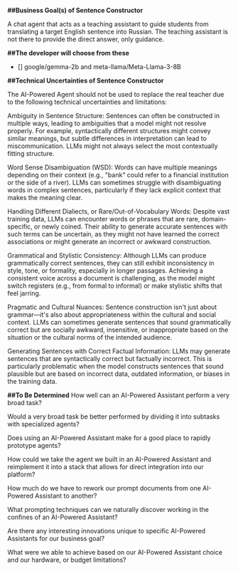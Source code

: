 **##Business Goal(s) of Sentence Constructor**

A chat agent that acts as a teaching assistant to guide students from translating a target English sentence into Russian. The teaching assistant is not there to provide the direct answer, only guidance.


**##The developer will choose from these**
  - [] google/gemma-2b and meta-llama/Meta-Llama-3-8B


**##Technical Uncertainties of Sentence Constructor**

The AI-Powered Agent should not be used to replace the real teacher due to the following technical uncertainties and limitations:  

Ambiguity in Sentence Structure: Sentences can often be constructed in multiple ways, leading to ambiguities that a model might not resolve properly. For example, syntactically different structures might convey similar meanings, but subtle differences in interpretation can lead to miscommunication. LLMs might not always select the most contextually fitting structure.

Word Sense Disambiguation (WSD): Words can have multiple meanings depending on their context (e.g., "bank" could refer to a financial institution or the side of a river). LLMs can sometimes struggle with disambiguating words in complex sentences, particularly if they lack explicit context that makes the meaning clear.

Handling Different Dialiects, or Rare/Out-of-Vocabulary Words: Despite vast training data, LLMs can encounter words or phrases that are rare, domain-specific, or newly coined. Their ability to generate accurate sentences with such terms can be uncertain, as they might not have learned the correct associations or might generate an incorrect or awkward construction.

Grammatical and Stylistic Consistency: Although LLMs can produce grammatically correct sentences, they can still exhibit inconsistency in style, tone, or formality, especially in longer passages. Achieving a consistent voice across a document is challenging, as the model might switch registers (e.g., from formal to informal) or make stylistic shifts that feel jarring.

Pragmatic and Cultural Nuances: Sentence construction isn't just about grammar—it's also about appropriateness within the cultural and social context. LLMs can sometimes generate sentences that sound grammatically correct but are socially awkward, insensitive, or inappropriate based on the situation or the cultural norms of the intended audience.

Generating Sentences with Correct Factual Information: LLMs may generate sentences that are syntactically correct but factually incorrect. This is particularly problematic when the model constructs sentences that sound plausible but are based on incorrect data, outdated information, or biases in the training data.


**##To Be Determined**
How well can an AI-Powered Assistant perform a very broad task?

Would a very broad task be better performed by dividing it into subtasks with specialized agents?

Does using an AI-Powered Assistant make for a good place to rapidly prototype agents?

How could we take the agent we built in an AI-Powered Assistant and reimplement it into a stack that allows for direct integration into our platform?	

How much do we have to rework our prompt documents from one AI-Powered Assistant to another?

What prompting techniques can we naturally discover working in the confines of an AI-Powered Assistant?

Are there any interesting innovations unique to specific AI-Powered Assistants for our business goal?

What were we able to achieve based on our AI-Powered Assistant choice and our hardware, or budget limitations?
